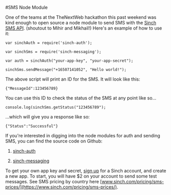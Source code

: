 #SMS Node Module

One of the teams at the TheNextWeb hackathon this past weekend was kind enough to open source a node module to send SMS with the [Sinch SMS API](https://www.sinch.com/sms-api/). (shoutout to Mihir and Mikhail!) Here's an example of how to use it:

````
var sinchAuth = require('sinch-auth');

var sinchSms = require('sinch-messaging');

var auth = sinchAuth("your-app-key", "your-app-secret");

sinchSms.sendMessage("+16507141052", "Hello world!");
````

The above script will print an ID for the SMS. It will look like this:

	{"MessageId":123456789}

You can use this ID to check the status of the SMS at any point like so...

	console.log(sinchSms.getStatus("123456789");

...which will give you a response like so:

	{"Status":"Successful"}

If you're interested in digging into the node modules for auth and sending SMS, you can find the source code on Github:

1. [sinch-auth](https://github.com/ChewTeaYeah/sinch-auth)

2. [sinch-messaging](https://github.com/ChewTeaYeah/sinch-messaging)


To get your own app key and secret, [sign up](https://www.sinch.com/dashboard/#/signup) for a Sinch account, and create a new app. To start, you will have $2 on your account to send some test messages. See SMS pricing by country here [www.sinch.com/pricing/sms-prices/](https://www.sinch.com/pricing/sms-prices/).
